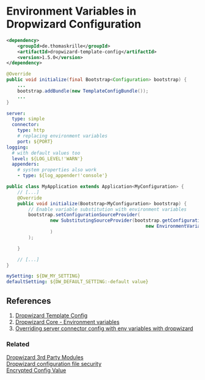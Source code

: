 # Environment Variables in Dropwizard Configuration

```xml
<dependency>
    <groupId>de.thomaskrille</groupId>
    <artifactId>dropwizard-template-config</artifactId>
    <version>1.5.0</version>
</dependency>
```

```java
@Override
public void initialize(final Bootstrap<Configuration> bootstrap) {
    ...
    bootstrap.addBundle(new TemplateConfigBundle());
    ...
}
```

```yml
server:
  type: simple
  connector:
    type: http
    # replacing environment variables
    port: ${PORT}
logging:
  # with default values too
  level: ${LOG_LEVEL!'WARN'}
  appenders:
    # system properties also work
    - type: ${log_appender!'console'}
```

```java
public class MyApplication extends Application<MyConfiguration> {
    // [...]
    @Override
    public void initialize(Bootstrap<MyConfiguration> bootstrap) {
        // Enable variable substitution with environment variables
        bootstrap.setConfigurationSourceProvider(
                new SubstitutingSourceProvider(bootstrap.getConfigurationSourceProvider(),
                                                   new EnvironmentVariableSubstitutor(false)
                )
        );

    }

    // [...]
}
```

```yml
mySetting: ${DW_MY_SETTING}
defaultSetting: ${DW_DEFAULT_SETTING:-default value}
```

## References

1. [Dropwizard Template Config](https://github.com/tkrille/dropwizard-template-config)
1. [Dropwizard Core - Environment variables](https://www.dropwizard.io/en/latest/manual/core.html#environment-variables)
1. [Overriding server connector config with env variables with dropwizard](https://stackoverflow.com/a/32231630/6146580)

### Related

[Dropwizard 3rd Party Modules](https://modules.dropwizard.io/thirdparty/)  
[Dropwizard configuration file security](https://stackoverflow.com/questions/35553673/dropwizard-configuration-file-security)  
[Encrypted Config Value](https://github.com/palantir/encrypted-config-value)

